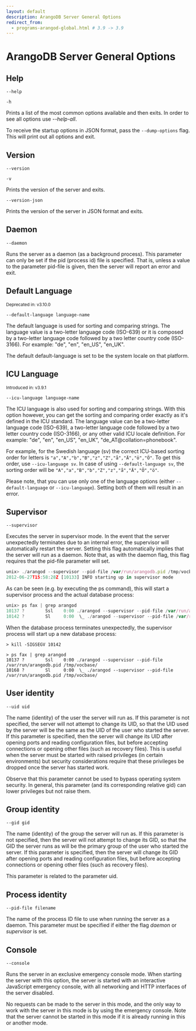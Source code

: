 ```yaml
---
layout: default
description: ArangoDB Server General Options
redirect_from:
  - programs-arangod-global.html # 3.9 -> 3.9
---
```

# ArangoDB Server General Options

## Help

`--help`

`-h`

Prints a list of the most common options available and then exits. In order to
see all options use *--help-all*.

To receive the startup options in JSON format, pass the `--dump-options` flag. This will
print out all options and exit.

## Version

`--version`

`-v`

Prints the version of the server and exits.

`--version-json`

Prints the version of the server in JSON format and exits.

## Daemon

`--daemon`

Runs the server as a daemon (as a background process). This parameter can only
be set if the pid (process id) file is specified. That is, unless a value to the
parameter pid-file is given, then the server will report an error and exit.

## Default Language

<small>Deprecated in: v3.10.0</small>

`--default-language language-name`

The default language is used for sorting and comparing strings. The language
value is a two-letter language code (ISO-639) or it is composed by a two-letter
language code followed by a two letter country code (ISO-3166). For example:
"de", "en", "en_US", "en_UK".

The default default-language is set to be the system locale on that platform.

## ICU Language

<small>Introduced in: v3.9.1</small>

`--icu-language language-name`

The ICU language is also used for sorting and comparing strings. With this option however,
you can get the sorting and comparing order exactly as it's defined in the ICU standard. 
The language value can be a two-letter language code (ISO-639), a two-letter
language code followed by a two letter country code (ISO-3166), or any other valid ICU locale definition.
For example: "de", "en", "en_US", "en_UK", "de_AT@collation=phonebook".

For example, for the Swedish language (sv) the correct ICU-based sorting order for letters is `"a","A","b","B","z","Z","å","Ä","ö","Ö"`.
To get this order, use `--icu-language sv`. In case of using `--default-language sv`, the sorting order will be
`"A","a","B","b","Z","z","å","Ä","Ö","ö"`.

Please note, that you can use only one of the language options (either `--default-language` or `--icu-language`).
Setting both of them will result in an error.

## Supervisor

`--supervisor`

Executes the server in supervisor mode. In the event that the server
unexpectedly terminates due to an internal error, the supervisor will
automatically restart the server. Setting this flag automatically implies that
the server will run as a daemon. Note that, as with the daemon flag, this flag
requires that the pid-file parameter will set.

```js
unix> ./arangod --supervisor --pid-file /var/run/arangodb.pid /tmp/vocbase/
2012-06-27T15:58:28Z [10133] INFO starting up in supervisor mode
```

As can be seen (e.g. by executing the ps command), this will start a supervisor
process and the actual database process:

```js
unix> ps fax | grep arangod
10137 ?        Ssl    0:00 ./arangod --supervisor --pid-file /var/run/arangodb.pid /tmp/vocbase/
10142 ?        Sl     0:00  \_ ./arangod --supervisor --pid-file /var/run/arangodb.pid /tmp/vocbase/
```

When the database process terminates unexpectedly, the supervisor process will
start up a new database process:

```
> kill -SIGSEGV 10142

> ps fax | grep arangod
10137 ?        Ssl    0:00 ./arangod --supervisor --pid-file /var/run/arangodb.pid /tmp/vocbase/
10168 ?        Sl     0:00  \_ ./arangod --supervisor --pid-file /var/run/arangodb.pid /tmp/vocbase/
```

## User identity

`--uid uid`

The name (identity) of the user the server will run as. If this parameter is not
specified, the server will not attempt to change its UID, so that the UID used
by the server will be the same as the UID of the user who started the server. If
this parameter is specified, then the server will change its UID after opening
ports and reading configuration files, but before accepting connections or
opening other files (such as recovery files).  This is useful when the server
must be started with raised privileges (in certain environments) but security
considerations require that these privileges be dropped once the server has
started work.

Observe that this parameter cannot be used to bypass operating system
security. In general, this parameter (and its corresponding relative gid) can
lower privileges but not raise them.


## Group identity

`--gid gid`

The name (identity) of the group the server will run as. If this parameter is
not specified, then the server will not attempt to change its GID, so that the
GID the server runs as will be the primary group of the user who started the
server. If this parameter is specified, then the server will change its GID
after opening ports and reading configuration files, but before accepting
connections or opening other files (such as recovery files).

This parameter is related to the parameter uid.


## Process identity

`--pid-file filename`

The name of the process ID file to use when running the server as a
daemon. This parameter must be specified if either the flag *daemon* or
*supervisor* is set.

## Console

`--console`

Runs the server in an exclusive emergency console mode. When
starting the server with this option, the server is started with
an interactive JavaScript emergency console, with all networking
and HTTP interfaces of the server disabled.

No requests can be made to the server in this mode, and the only
way to work with the server in this mode is by using the emergency
console.
Note that the server cannot be started in this mode if it is
already running in this or another mode.
